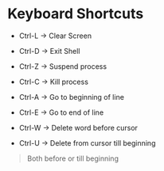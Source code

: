 # Keyboard Shortcuts

* Ctrl-L -> Clear Screen
* Ctrl-D -> Exit Shell

* Ctrl-Z -> Suspend process
* Ctrl-C -> Kill process

* Ctrl-A -> Go to beginning of line
* Ctrl-E -> Go to end of line

* Ctrl-W -> Delete word before cursor
* Ctrl-U -> Delete from cursor till beginning
> Both before or till beginning

